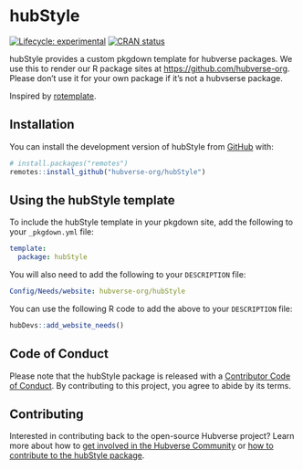 
<!-- README.md is generated from README.Rmd. Please edit that file -->

# hubStyle <img src="man/figures/logo.png" align="right" alt="" />

<!-- badges: start -->

[![Lifecycle:
experimental](https://img.shields.io/badge/lifecycle-experimental-orange.svg)](https://lifecycle.r-lib.org/articles/stages.html#experimental)
[![CRAN
status](https://www.r-pkg.org/badges/version/hubStyle)](https://CRAN.R-project.org/package=hubStyle)
<!-- badges: end -->

hubStyle provides a custom pkgdown template for hubverse packages. We
use this to render our R package sites at
<https://github.com/hubverse-org>. Please don’t use
it for your own package if it’s not a hubvserse package.

Inspired by [rotemplate](https://github.com/ropensci-org/rotemplate).

## Installation

You can install the development version of hubStyle from
[GitHub](https://github.com/) with:

``` r
# install.packages("remotes")
remotes::install_github("hubverse-org/hubStyle")
```

## Using the hubStyle template

To include the hubStyle template in your pkgdown site, add the following
to your `_pkgdown.yml` file:

``` yaml
template:
  package: hubStyle
```

You will also need to add the following to your `DESCRIPTION` file:

``` yaml
Config/Needs/website: hubverse-org/hubStyle
```

You can use the following R code to add the above to your `DESCRIPTION`
file:

``` r
hubDevs::add_website_needs()
```

## Code of Conduct

Please note that the hubStyle package is released with a [Contributor
Code of Conduct](.github/CODE_OF_CONDUCT.md). By contributing to this
project, you agree to abide by its terms.

## Contributing

Interested in contributing back to the open-source Hubverse project?
Learn more about how to [get involved in the Hubverse
Community](https://hubdocs.readthedocs.io/en/latest/overview/contribute.html)
or [how to contribute to the hubStyle package](.github/CONTRIBUTING.md).
